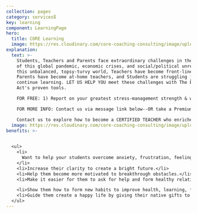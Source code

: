 ```yaml
---
collection: pages
category: servicesß
key: learning
component: LearningPage
hero:
  title: CORE Learning
  image: https://res.cloudinary.com/core-coaching-consulting/image/upload/v1596493058/pexels-pixabay-161154_uftaqi.jpg
explanation:
  text: >-
    Students, Teachers and Parents face extraordinary challenges in the middle
    of this global pandemic, economic crises, and social/political unrest. In
    this unbalanced, topsy-turvy world, Teachers have become front-line workers,
    Parents have become at-home teachers, and Students are struggling just to
    continue learning. LET US HELP YOU meet these challenges with The Balancing
    Act's proven tools. 

    FOR FREE: 1) Report on your greatest stress-management strength & weakness; 2) Special Learning report; 3) instructional video. 

    FOR MORE INFO: Contact us via message link below--OR take a Premium Profile to get a full report on your personal strengths and weaknesses, attend our special seminars for adults in transition, or sign up for our life-changing implementation program. 

    Contact us to explore how to become a CERTIFIED TEACHER who enriches your students with The Compass Course and other Core Learning programs. 
  image: https://res.cloudinary.com/core-coaching-consulting/image/upload/v1600804117/abdelkader-ft-CcZzQcYGYC4-unsplash_jvaahu.jpg
benefits: >-
  

  <ul>
    <li>
      Want to help your students overcome anxiety, frustration, feeling stuck.
    </li>
    <li>Increase their clarity to create a bright future.</li>
    <li>Help them become more motivated to breakthrough obstacles.</li>
    <li>Make it easier for them to ask for help and form healthy relationships.</li>

    <li>Show them how to form new habits to improve health, learning, finances.</li>
    <li>Guide them create a happy life by giving their native gifts to the world.</li>
  </ul>
---
```

